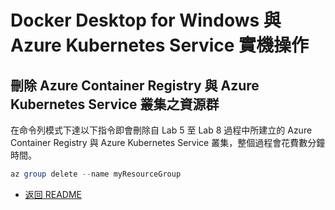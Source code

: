 # Docker Desktop for Windows 與 Azure Kubernetes Service 實機操作

## 刪除 Azure Container Registry 與 Azure Kubernetes Service 叢集之資源群

在命令列模式下達以下指令即會刪除自 Lab 5 至 Lab 8 過程中所建立的 Azure Container Registry 與 Azure Kubernetes Service 叢集，整個過程會花費數分鐘時間。

```powershell
az group delete --name myResourceGroup
```

* [返回 README](README.md)